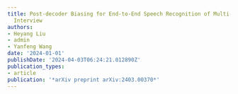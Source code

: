 ```yaml
---
title: Post-decoder Biasing for End-to-End Speech Recognition of Multi-turn Medical
  Interview
authors:
- Heyang Liu
- admin
- Yanfeng Wang
date: '2024-01-01'
publishDate: '2024-04-03T06:24:21.012890Z'
publication_types:
- article
publication: '*arXiv preprint arXiv:2403.00370*'
---
```

